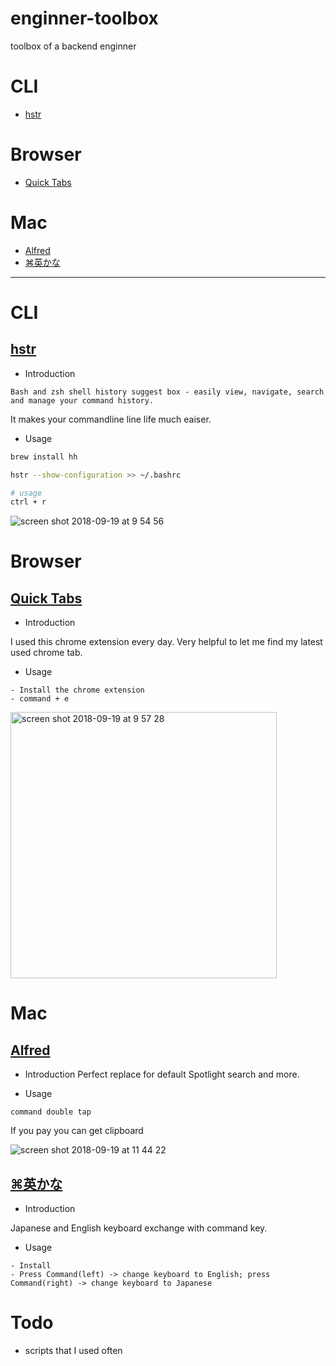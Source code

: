 # enginner-toolbox
toolbox of a backend enginner

# CLI
- [hstr](https://github.com/arthurbryant/enginner-toolbox/blob/master/README.md#hstr)

# Browser
- [Quick Tabs](https://github.com/arthurbryant/enginner-toolbox/blob/master/README.md#quick-tabs)

# Mac
- [Alfred](https://github.com/arthurbryant/enginner-toolbox/blob/master/README.md#alfred)
- [⌘英かな](https://github.com/arthurbryant/enginner-toolbox/blob/master/README.md#%E8%8B%B1%E3%81%8B%E3%81%AA)

---
# CLI
## [hstr](https://github.com/dvorka/hstr)
- Introduction

```
Bash and zsh shell history suggest box - easily view, navigate, search and manage your command history. 
```

It makes your commandline line life much eaiser.

- Usage

```sh
brew install hh

hstr --show-configuration >> ~/.bashrc

# usage
ctrl + r
```

![screen shot 2018-09-19 at 9 54 56](https://user-images.githubusercontent.com/853200/45724678-44781400-bbf2-11e8-9cd9-edfb3db14f47.png)


# Browser
## [Quick Tabs](https://chrome.google.com/webstore/detail/quick-tabs/jnjfeinjfmenlddahdjdmgpbokiacbbb)
- Introduction

I used this chrome extension every day. Very helpful to let me find my latest used chrome tab.

- Usage

```
- Install the chrome extension
- command + e
```

<img width="426" alt="screen shot 2018-09-19 at 9 57 28" src="https://user-images.githubusercontent.com/853200/45724728-77baa300-bbf2-11e8-8a73-c416ac876f9d.png">

# Mac
## [Alfred](https://www.alfredapp.com/)
- Introduction
Perfect replace for default Spotlight search and more.

- Usage

```
command double tap 
```

If you pay you can get clipboard

![screen shot 2018-09-19 at 11 44 22](https://user-images.githubusercontent.com/853200/45728084-75137a00-bc01-11e8-9329-626bab8cc828.png)


## [⌘英かな](https://ei-kana.appspot.com/)
- Introduction

Japanese and English keyboard exchange with command key.

- Usage

```
- Install
- Press Command(left) -> change keyboard to English; press Command(right) -> change keyboard to Japanese
```

# Todo
- scripts that I used often
